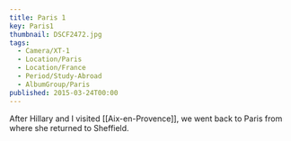```yaml
---
title: Paris 1
key: Paris1
thumbnail: DSCF2472.jpg
tags:
  - Camera/XT-1
  - Location/Paris
  - Location/France
  - Period/Study-Abroad
  - AlbumGroup/Paris
published: 2015-03-24T00:00
---
```

After Hillary and I visited [[Aix-en-Provence]], we went back to Paris from where she returned to Sheffield.
